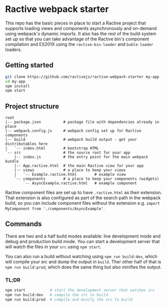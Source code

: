 # Ractive webpack starter

This repo has the basic pieces in place to start a Ractive project that supports loading views and components asynchronously and on-demand using webpack's dynamic imports. It also has the rest of the build system set up so that you can take advantage of the Ractive bin's component compilation and ES201X using the `ractive-bin-loader` and `buble-loader` loaders.

## Getting started

```sh
git clone https://github.com/ractivejs/ractive-webpack-starter my-app
cd my-app
npm install
npm start
```

## Project structure

```text
root
|-- package.json          # package file with dependencies already in place
|-- webpack.config.js     # webpack config set up for Ractive components
|-- build                 # webpack build output - get your distributables here
|   `-- index.html        # bootstrap HTML
`-- src                   # the source root for your app
    |-- index.js          # the entry point for the main webpack bundle
    |-- App.ractive.html  # the main Ractive view for your app
    |-- views             # a place to keep your views
    |   `-- Example.ractive.html        # example view
    `-- components        # a place to keep your components (widgets)
        `-- AsyncExample.ractive.html   # example component
```

Ractive component files are set up to have `.ractive.html` as their extension. That extension is also configured as part of the search path in the webpack build, so you can include component files without the extension e.g. `import MyComponent from './components/AsyncExample'`.

## Commands

There are two and a half build modes available: live development mode and debug and production build mode. You can start a development server that will watch the files in your `src` using `npm start`.

You can also run a build without watching using `npm run build:dev`, which will compile your src and dump the output in `build`. Ther other half of that is `npm run build:prod`, which does the same thing but also minifies the output.

### TL;DR

```sh
npm start           # start the development server that watches src
npm run build:dev   # compile the src to build
npm run build:prod  # compile and minify the src to build
```
